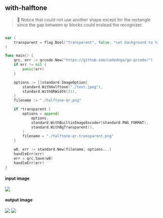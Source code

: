 ## with-halftone

> 🚧 Notice that could not use another shape except for the rectangle since
> the gap between qr blocks could mislead the recognizer.

```go

var (
	transparent = flag.Bool("transparent", false, "set background to transparent")
)

func main() {
	qrc, err := qrcode.New("https://github.com/codedoga/go-qrcode/")
	if err != nil {
		panic(err)
	}

	options := []standard.ImageOption{
		standard.WithHalftone("./test.jpeg"),
		standard.WithQRWidth(21),
	}
	filename := "./halftone-qr.png"

	if *transparent {
		options = append(
			options,
			standard.WithBuiltinImageEncoder(standard.PNG_FORMAT),
			standard.WithBgTransparent(),
		)
		filename = "./halftone-qr-transparent.png"
	}

	w0, err := standard.New(filename, options...)
	handleErr(err)
	err = qrc.Save(w0)
	handleErr(err)
}
```

#### input image

<img src="./test.jpeg">

#### output image

<img src="./halftone-qr.png">
<img src="./halftone-qr-transparent.png">
